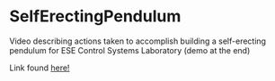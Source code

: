 # SelfErectingPendulum
Video describing actions taken to accomplish building a self-erecting pendulum for ESE Control Systems Laboratory (demo at the end)

Link found [here!](https://youtu.be/gEWiQw0dcc8)
